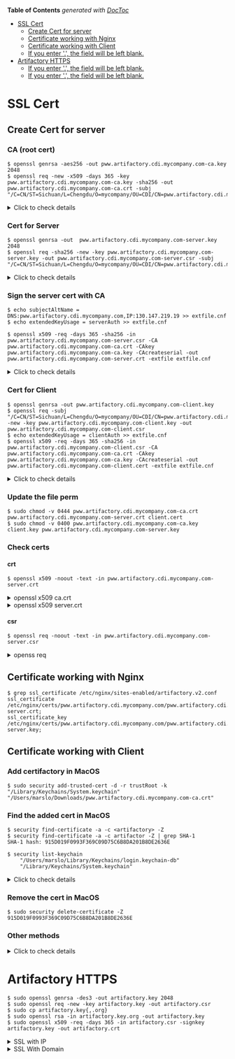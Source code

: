 <!-- START doctoc generated TOC please keep comment here to allow auto update -->
<!-- DON'T EDIT THIS SECTION, INSTEAD RE-RUN doctoc TO UPDATE -->
**Table of Contents**  *generated with [DocToc](https://github.com/thlorenz/doctoc)*

- [SSL Cert](#ssl-cert)
  - [Create Cert for server](#create-cert-for-server)
  - [Certificate working with Nginx](#certificate-working-with-nginx)
  - [Certificate working with Client](#certificate-working-with-client)
  - [If you enter '.', the field will be left blank.](#if-you-enter--the-field-will-be-left-blank)
- [Artifactory HTTPS](#artifactory-https)
  - [If you enter '.', the field will be left blank.](#if-you-enter--the-field-will-be-left-blank-1)
  - [If you enter '.', the field will be left blank.](#if-you-enter--the-field-will-be-left-blank-2)

<!-- END doctoc generated TOC please keep comment here to allow auto update -->

# SSL Cert
## Create Cert for server
### CA (root cert)

    $ openssl genrsa -aes256 -out pww.artifactory.cdi.mycompany.com-ca.key 2048
    $ openssl req -new -x509 -days 365 -key pww.artifactory.cdi.mycompany.com-ca.key -sha256 -out pww.artifactory.cdi.mycompany.com-ca.crt -subj "/C=CN/ST=Sichuan/L=Chengdu/O=mycompany/OU=CDI/CN=pww.artifactory.cdi.mycompany.com"

<details><summary>Click to check details</summary>
<pre><code>$ openssl genrsa -aes256 -out pww.artifactory.cdi.mycompany.com-ca.key 2048
Generating RSA private key, 2048 bit long modulus
....................................................................+++
...................................................+++
unable to write 'random state'
e is 65537 (0x10001)
Enter pass phrase for pww.artifactory.cdi.mycompany.com-ca.key:artifactory
Verifying - Enter pass phrase for pww.artifactory.cdi.mycompany.com-ca.key:artifactory
$ openssl req -new -x509 -days 365 -key pww.artifactory.cdi.mycompany.com-ca.key -sha256 -out pww.artifactory.cdi.mycompany.com-ca.crt -subj "/C=CN/ST=Sichuan/L=Chengdu/O=mycompany/OU=CDI/CN=pww.artifactory.cdi.mycompany.com/emailAddress=marslo.jiao@mycompany.com"
Enter pass phrase for pww.artifactory.cdi.mycompany.com-ca.key:artifactory
</code></pre>
</details>

### Cert for Server

    $ openssl genrsa -out  pww.artifactory.cdi.mycompany.com-server.key 2048
    $ openssl req -sha256 -new -key pww.artifactory.cdi.mycompany.com-server.key -out pww.artifactory.cdi.mycompany.com-server.csr -subj "/C=CN/ST=Sichuan/L=Chengdu/O=mycompany/OU=CDI/CN=pww.artifactory.cdi.mycompany.com/emailAddress=marslo.jiao@mycompany.com"

<details><summary>Click to check details</summary>
<pre><code>$ openssl genrsa -out  pww.artifactory.cdi.mycompany.com-server.key 2048
Generating RSA private key, 2048 bit long modulus
......................................................................+++
............................................................................................................................................................................................................................+++
unable to write 'random state'
e is 65537 (0x10001)
$ openssl req -sha256 -new -key pww.artifactory.cdi.mycompany.com-server.key -out pww.artifactory.cdi.mycompany.com-server.csr -subj "/C=CN/ST=Sichuan/L=Chengdu/O=mycompany/OU=CDI/CN=pww.artifactory.cdi.mycompany.com/emailAddress=marslo.jiao@mycompany.com"
</code></pre>
</details>

### Sign the server cert with CA

    $ echo subjectAltName = DNS:pww.artifactory.cdi.mycompany.com,IP:130.147.219.19 >> extfile.cnf
    $ echo extendedKeyUsage = serverAuth >> extfile.cnf

    $ openssl x509 -req -days 365 -sha256 -in pww.artifactory.cdi.mycompany.com-server.csr -CA pww.artifactory.cdi.mycompany.com-ca.crt -CAkey pww.artifactory.cdi.mycompany.com-ca.key -CAcreateserial -out pww.artifactory.cdi.mycompany.com-server.crt -extfile extfile.cnf

<details><summary>Click to check details</summary>
<pre><code>$ echo subjectAltName = DNS:pww.artifactory.cdi.mycompany.com,IP:130.147.219.19 >> extfile.cnf
$ echo extendedKeyUsage = serverAuth >> extfile.cnf
$ openssl x509 -req -days 365 -sha256 -in pww.artifactory.cdi.mycompany.com-server.csr -CA pww.artifactory.cdi.mycompany.com-ca.crt -CAkey pww.artifactory.cdi.mycompany.com-ca.key -CAcreateserial -out pww.artifactory.cdi.mycompany.com-server.crt -extfile extfile.cnf
Signature ok
subject=/C=CN/ST=Sichuan/L=Chengdu/O=mycompany/OU=CDI/CN=pww.artifactory.cdi.mycompany.com/emailAddress=marslo.jiao@mycompany.com
Getting CA Private Key
Enter pass phrase for pww.artifactory.cdi.mycompany.com-ca.key:artifactory
unable to write 'random state'

$ ls
extfile.cnf                             pww.artifactory.cdi.mycompany.com-ca.key      pww.artifactory.cdi.mycompany.com-server.csr  pww.srl
pww.artifactory.cdi.mycompany.com-ca.crt  pww.artifactory.cdi.mycompany.com-server.crt  pww.artifactory.cdi.mycompany.com-server.key
</code></pre>
</details>

### Cert for Client

    $ openssl genrsa -out pww.artifactory.cdi.mycompany.com-client.key
    $ openssl req -subj "/C=CN/ST=Sichuan/L=Chengdu/O=mycompany/OU=CDI/CN=pww.artifactory.cdi.mycompany.com/emailAddress=marslo.jiao@mycompany.com" -new -key pww.artifactory.cdi.mycompany.com-client.key -out pww.artifactory.cdi.mycompany.com-client.csr
    $ echo extendedKeyUsage = clientAuth >> extfile.cnf
    $ openssl x509 -req -days 365 -sha256 -in pww.artifactory.cdi.mycompany.com-client.csr -CA pww.artifactory.cdi.mycompany.com-ca.crt -CAkey pww.artifactory.cdi.mycompany.com-ca.key -CAcreateserial -out pww.artifactory.cdi.mycompany.com-client.cert -extfile extfile.cnf

<details><summary>Click to check details</summary>
<pre><code>$ openssl genrsa -out pww.artifactory.cdi.mycompany.com-client.key 2048
Generating RSA private key, 2048 bit long modulus
................................................+++
.......................+++
unable to write 'random state'
e is 65537 (0x10001)

$ openssl req -subj "/C=CN/ST=Sichuan/L=Chengdu/O=mycompany/OU=CDI/CN=pww.artifactory.cdi.mycompany.com/emailAddress=marslo.jiao@mycompany.com" -new -key pww.artifactory.cdi.mycompany.com-client.key -out pww.artifactory.cdi.mycompany.com-client.csr

$ echo extendedKeyUsage = clientAuth >> extfile.cnf
$ cat extfile.cnf
subjectAltName = DNS:pww.artifactory.cdi.mycompany.com,IP:130.147.219.19
extendedKeyUsage = serverAuth
extendedKeyUsage = clientAuth

$ openssl x509 -req -days 365 -sha256 -in pww.artifactory.cdi.mycompany.com-client.csr -CA pww.artifactory.cdi.mycompany.com-ca.crt -CAkey pww.artifactory.cdi.mycompany.com-ca.key -CAcreateserial -out pww.artifactory.cdi.mycompany.com-client.cert -extfile extfile.cnf
Signature ok
subject=/C=CN/ST=Sichuan/L=Chengdu/O=mycompany/OU=CDI/CN=pww.artifactory.cdi.mycompany.com/emailAddress=marslo.jiao@mycompany.com
Getting CA Private Key
Enter pass phrase for pww.artifactory.cdi.mycompany.com-ca.key:artifactor
unable to write 'random state'
</code></pre>
</details>

### Update the file perm

    $ sudo chmod -v 0444 pww.artifactory.cdi.mycompany.com-ca.crt pww.artifactory.cdi.mycompany.com-server.crt client.cert
    $ sudo chmod -v 0400 pww.artifactory.cdi.mycompany.com-ca.key client.key pww.artifactory.cdi.mycompany.com-server.key

### Check certs
#### crt

    $ openssl x509 -noout -text -in pww.artifactory.cdi.mycompany.com-server.crt

<details><summary>openssl x509 ca.crt</summary>
<pre><code>$ openssl x509 -noout -text -in pww.artifactory.cdi.mycompany.com-ca.crt
Certificate:
    Data:
        Version: 3 (0x2)
        Serial Number: 15145698426239402702 (0xd23054792b3142ce)
    Signature Algorithm: sha256WithRSAEncryption
        Issuer: C=CN, ST=Sichuan, L=Chengdu, O=mycompany, OU=CDI, CN=pww.artifactory.cdi.mycompany.com/emailAddress=marslo.jiao@mycompany.com
        Validity
            Not Before: Jan  2 11:35:31 2018 GMT
            Not After : Jan  2 11:35:31 2019 GMT
        Subject: C=CN, ST=Sichuan, L=Chengdu, O=mycompany, OU=CDI, CN=pww.artifactory.cdi.mycompany.com/emailAddress=marslo.jiao@mycompany.com
        Subject Public Key Info:
            Public Key Algorithm: rsaEncryption
                Public-Key: (2048 bit)
                Modulus:
                    00:d0:3f:b6:c5:e5:52:8d:c7:26:3f:e7:0a:7a:5f:
                    c1:71:2a:9e:34:07:7e:10:4a:3d:c4:4f:f7:df:58:
                    93:0d:fa:00:e8:21:75:6d:d1:45:7d:bd:27:f2:c5:
                    08:13:8f:4f:be:91:9f:28:19:7e:c3:a7:42:1b:fc:
                    b4:96:21:8a:33:59:79:27:a3:cf:13:3e:cd:92:0d:
                    7e:b9:9f:0d:01:bf:27:5f:e4:7a:7d:db:69:a3:78:
                    96:a8:c3:a9:2d:31:28:97:ba:6c:20:17:ab:eb:85:
                    ce:2c:25:e8:3e:a0:8b:c0:0b:b2:a9:e1:ac:9f:e1:
                    57:35:bb:64:6a:99:2e:8f:27:f1:04:40:a7:16:32:
                    31:4e:ad:18:5e:9e:0b:dd:42:17:af:8a:58:c6:1a:
                    e9:00:52:97:7b:7a:24:cc:b1:81:8d:b9:20:60:e4:
                    96:d5:77:82:07:4e:df:9c:3a:26:95:d5:ed:aa:a1:
                    24:94:64:0e:93:9a:9e:9b:d4:78:6b:46:50:69:05:
                    19:6a:ff:7b:1d:1b:0f:ce:6b:30:33:c7:99:9d:6a:
                    30:0c:fc:f8:74:00:df:65:6f:fa:1b:24:0a:73:77:
                    4d:94:45:27:9b:93:a6:81:37:57:57:6f:e9:ae:e4:
                    5e:a8:b8:be:31:0f:73:4b:9e:1b:ed:78:5c:48:ec:
                    0b:a5
                Exponent: 65537 (0x10001)
        X509v3 extensions:
            X509v3 Subject Alternative Name:
                IP Address:130.147.219.19
            X509v3 Subject Key Identifier:
                23:32:BC:61:9E:51:8E:94:22:30:5B:AE:68:8A:7E:8E:53:D2:45:7C
            X509v3 Authority Key Identifier:
                keyid:23:32:BC:61:9E:51:8E:94:22:30:5B:AE:68:8A:7E:8E:53:D2:45:7C

            X509v3 Basic Constraints:
                CA:TRUE
    Signature Algorithm: sha256WithRSAEncryption
         69:a3:fe:35:63:a5:e8:4e:e6:3e:4f:9d:f6:82:3d:73:f2:a7:
         22:c1:46:e5:09:5e:61:81:b7:70:3c:62:ba:43:7d:bd:ac:67:
         d0:41:ea:a7:b8:41:47:04:bc:41:9a:46:35:31:3f:62:10:7a:
         58:73:45:3a:59:3b:41:6b:2b:1e:62:42:b7:7e:c1:6b:92:25:
         2a:df:3f:69:b5:26:8e:c7:5d:c6:24:a0:65:21:b7:63:74:60:
         7f:3b:0e:9a:80:a4:4f:a2:79:20:19:92:64:60:b7:53:5c:09:
         6e:46:6e:7a:d7:ee:ef:f4:2e:27:7a:1a:0e:da:5b:8b:7a:bf:
         40:56:9f:16:63:6b:89:ab:48:65:07:45:e0:a0:21:7c:0f:6d:
         9c:2a:ab:ca:d0:02:06:8a:39:7a:ea:65:b9:04:13:0f:6b:cd:
         ea:e5:9f:59:c5:d2:06:b2:e4:c3:cb:ab:59:69:aa:11:e6:08:
         49:12:cc:d4:29:21:2b:59:c1:dc:bb:e6:a9:7d:96:68:a4:7b:
         61:76:8a:21:a9:69:a5:83:d5:8b:f6:08:4e:c0:34:64:6b:65:
         96:ac:ed:cd:c1:0b:54:7d:a9:57:07:77:0c:6a:43:9e:4f:c0:
         6c:12:88:e8:cf:34:08:67:af:1c:2f:bb:49:54:1b:17:95:89:
         b3:2d:c9:5f
</code></pre>
</details>

<details><summary>openssl x509 server.crt</summary>
<pre><code>$ openssl x509 -noout -text -in pww.artifactory.cdi.mycompany.com-server.crt
Certificate:
    Data:
        Version: 3 (0x2)
        Serial Number: 12625600037876864867 (0xaf37245755cf1763)
    Signature Algorithm: sha256WithRSAEncryption
        Issuer: C=CN, ST=Sichuan, L=Chengdu, O=mycompany, OU=CDI, CN=pww.artifactory.cdi.mycompany.com/emailAddress=marslo.jiao@mycompany.com
        Validity
            Not Before: Jan  2 11:39:47 2018 GMT
            Not After : Jan  2 11:39:47 2019 GMT
        Subject: C=CN, ST=Sichuan, L=Chengdu, O=mycompany, OU=CDI, CN=pww.artifactory.cdi.mycompany.com/emailAddress=marslo.jiao@mycompany.com
        Subject Public Key Info:
            Public Key Algorithm: rsaEncryption
                Public-Key: (2048 bit)
                Modulus:
                    00:b9:af:45:ba:6d:99:42:34:09:c5:ef:da:be:a6:
                    c4:ff:09:9a:bf:7c:89:51:a8:c6:df:c8:ba:b3:a6:
                    42:24:36:d5:5d:ff:f3:ab:df:de:6e:05:8b:81:4a:
                    ec:4c:58:16:ca:0c:56:9e:a7:0e:2d:ba:93:68:e1:
                    0d:f9:f6:82:ce:98:9b:65:53:8f:ba:27:c9:0c:f8:
                    f1:4c:14:11:67:ef:97:5c:bb:15:16:ae:c4:eb:16:
                    e2:22:29:7a:36:fd:aa:19:f3:ad:93:9a:a3:5c:0c:
                    92:77:d3:cc:75:b1:29:b4:8d:cd:74:57:18:5c:d2:
                    c2:00:7a:d4:b2:54:81:0a:44:e7:b8:ef:44:36:86:
                    4f:04:ab:21:0c:fe:79:9c:93:31:f5:44:46:9d:d8:
                    36:79:4b:c0:dd:5b:8e:6f:dc:0c:8a:0a:a4:d7:4d:
                    5a:5c:b0:c0:af:4d:38:45:30:79:3f:a1:69:8a:5b:
                    19:49:25:bd:5f:19:d8:4f:e0:03:9a:43:fb:ad:6d:
                    2b:cc:7c:eb:c5:7c:64:fc:9b:bf:83:91:50:ac:21:
                    a1:b6:3f:70:23:cb:d6:af:eb:48:71:cf:f4:da:41:
                    4e:97:84:64:0c:b4:4d:5f:cb:30:f5:47:a6:35:3d:
                    02:99:6f:3f:e9:e9:56:42:a0:58:54:21:04:87:f9:
                    7a:a5
                Exponent: 65537 (0x10001)
        X509v3 extensions:
            X509v3 Subject Alternative Name:
                DNS:pww.artifactory.cdi.mycompany.com, IP Address:130.147.219.19
            X509v3 Extended Key Usage:
                TLS Web Server Authentication
    Signature Algorithm: sha256WithRSAEncryption
         3d:e8:81:f2:ab:89:47:e2:2c:8c:5a:54:31:c2:2a:11:37:e6:
         ab:89:ff:d1:c2:8c:8e:3a:7d:d2:1d:28:3e:9e:5f:9e:89:08:
         78:2e:16:32:52:e7:35:ab:66:09:a4:83:85:42:55:d6:7c:4f:
         37:cf:8d:37:bd:57:d0:00:f2:9c:67:68:a2:ed:49:c6:eb:0f:
         b7:49:ba:ae:12:35:82:a6:a5:b6:5e:f7:68:08:f7:3f:a1:73:
         d2:94:3e:7a:d9:5c:e1:e2:ab:12:46:66:9d:59:3a:e1:2d:aa:
         a6:53:97:40:ac:a3:ca:80:6d:5b:75:dc:c4:ee:10:48:55:2c:
         10:00:43:07:e6:c4:16:09:fb:04:5d:78:8e:85:21:21:75:01:
         a5:af:c0:c0:d1:fd:33:6e:5b:24:8b:f8:e6:1c:df:b7:f1:e5:
         38:02:d4:a8:e1:09:93:2e:8d:19:ea:e2:11:3f:c1:fe:75:bb:
         ef:03:6e:c3:50:77:a5:54:7d:7e:e0:cd:85:20:08:41:38:b2:
         86:65:aa:58:51:1b:7b:ed:6a:07:0f:cc:ab:49:d8:34:ec:5d:
         fd:0d:75:48:81:3c:a5:bc:ce:c0:95:8c:8e:d3:8c:0f:0d:a3:
         a7:73:70:bc:59:89:7c:42:25:0b:cb:2f:b0:86:4a:46:56:f2:
         e9:d9:63:f1

</code></pre>
</details>

#### csr

    $ openssl req -noout -text -in pww.artifactory.cdi.mycompany.com-server.csr
<details><summary>openss req</summary>
<pre><code>$ openssl req -noout -text -in pww.artifactory.cdi.mycompany.com-server.csr
Certificate Request:
    Data:
        Version: 0 (0x0)
        Subject: C=CN, ST=Sichuan, L=Chengdu, O=mycompany, OU=CDI, CN=pww.artifactory.cdi.mycompany.com/emailAddress=marslo.jiao@mycompany.com
        Subject Public Key Info:
            Public Key Algorithm: rsaEncryption
                Public-Key: (2048 bit)
                Modulus:
                    00:b9:af:45:ba:6d:99:42:34:09:c5:ef:da:be:a6:
                    c4:ff:09:9a:bf:7c:89:51:a8:c6:df:c8:ba:b3:a6:
                    42:24:36:d5:5d:ff:f3:ab:df:de:6e:05:8b:81:4a:
                    ec:4c:58:16:ca:0c:56:9e:a7:0e:2d:ba:93:68:e1:
                    0d:f9:f6:82:ce:98:9b:65:53:8f:ba:27:c9:0c:f8:
                    f1:4c:14:11:67:ef:97:5c:bb:15:16:ae:c4:eb:16:
                    e2:22:29:7a:36:fd:aa:19:f3:ad:93:9a:a3:5c:0c:
                    92:77:d3:cc:75:b1:29:b4:8d:cd:74:57:18:5c:d2:
                    c2:00:7a:d4:b2:54:81:0a:44:e7:b8:ef:44:36:86:
                    4f:04:ab:21:0c:fe:79:9c:93:31:f5:44:46:9d:d8:
                    36:79:4b:c0:dd:5b:8e:6f:dc:0c:8a:0a:a4:d7:4d:
                    5a:5c:b0:c0:af:4d:38:45:30:79:3f:a1:69:8a:5b:
                    19:49:25:bd:5f:19:d8:4f:e0:03:9a:43:fb:ad:6d:
                    2b:cc:7c:eb:c5:7c:64:fc:9b:bf:83:91:50:ac:21:
                    a1:b6:3f:70:23:cb:d6:af:eb:48:71:cf:f4:da:41:
                    4e:97:84:64:0c:b4:4d:5f:cb:30:f5:47:a6:35:3d:
                    02:99:6f:3f:e9:e9:56:42:a0:58:54:21:04:87:f9:
                    7a:a5
                Exponent: 65537 (0x10001)
        Attributes:
            a0:00
    Signature Algorithm: sha256WithRSAEncryption
         74:99:e5:36:44:b4:48:a9:50:83:eb:61:02:37:6c:8a:46:45:
         0e:58:04:40:66:55:56:fc:fd:cf:15:a0:31:be:de:3a:16:4f:
         9a:46:1d:17:33:7f:38:dd:36:a9:76:e5:92:b2:48:29:60:e7:
         af:c0:f6:76:0d:9a:a6:40:43:a8:98:75:90:c3:c1:2a:7d:51:
         1d:df:1b:50:8b:69:ce:7c:74:cf:03:9d:69:6b:41:7f:ed:bc:
         f1:6c:c0:93:22:36:5e:f7:8c:d0:f7:f5:0f:dc:51:93:1e:23:
         cc:12:cd:f3:0e:6c:1b:4e:b2:df:01:86:5b:d0:79:c8:6e:c8:
         57:72:a8:dd:81:8a:af:c3:52:e2:ff:e8:f1:3d:6f:cb:e4:a9:
         1c:51:58:b9:31:00:c0:88:5e:ca:63:59:f8:d7:82:d4:22:30:
         0c:d8:bd:e6:01:11:d2:4a:68:64:d1:8e:d5:a1:19:0c:5a:99:
         25:cd:c2:e5:ed:f3:48:e3:c0:7a:00:a3:a8:09:8e:d3:50:2a:
         84:29:63:66:50:3e:42:af:43:ea:fa:5b:28:f9:f1:84:89:88:
         2e:7f:8d:bf:44:29:83:fa:89:b3:b8:3c:13:98:20:76:6c:d3:
         67:ce:03:9e:15:ea:3e:9d:4b:cb:c2:78:ab:57:1d:b7:e8:9e:
         81:1b:b5:1f


</code></pre>
</details>


## Certificate working with Nginx

    $ grep ssl_certificate /etc/nginx/sites-enabled/artifactory.v2.conf
    ssl_certificate       /etc/nginx/certs/pww.artifactory.cdi.mycompany.com/pww.artifactory.cdi.mycompany.com-server.crt;
    ssl_certificate_key   /etc/nginx/certs/pww.artifactory.cdi.mycompany.com/pww.artifactory.cdi.mycompany.com-server.key;

## Certificate working with Client
### Add certifactory in MacOS

    $ sudo security add-trusted-cert -d -r trustRoot -k "/Library/Keychains/System.keychain" "/Users/marslo/Downloads/pww.artifactory.cdi.mycompany.com-ca.crt"

### Find the added cert in MacOS

    $ security find-certificate -a -c <artifactory> -Z
    $ security find-certificate -a -c artifactor -Z | grep SHA-1
    SHA-1 hash: 915D019F0993F369C09D75C6B8DA201B8DE2636E

    $ security list-keychain
        "/Users/marslo/Library/Keychains/login.keychain-db"
        "/Library/Keychains/System.keychain"


<details><summary>Click to check details</summary>
<pre><code>$ security find-certificate -a -c artifactor -Z
SHA-1 hash: 915D019F0993F369C09D75C6B8DA201B8DE2636E
keychain: "/Library/Keychains/System.keychain"
version: 256
class: 0x80001000
attributes:
    "alis"<blob>="marslo.jiao@mycompany.com"
    "cenc"<uint32>=0x00000003
    "ctyp"<uint32>=0x00000001
    "hpky"<blob>=0x2332BC619E518E9422305BAE688A7E8E53D2457C  "#2\274a\236Q\216\224"0[\256h\212~\216S\322E|"
    "issu"<blob>=0x3081A3310B300906035504061302434E3110300E06035504080C075369636875616E3110300E06035504070C074368656E6764753110300E060355040A0C075068696C697073310C300A060355040B0C034344493128302606035504030C1F7077772E61727469666163746F72792E6364692E7068696C6970732E636F6D3126302406092A864886F70D01090116176D6172736C6F2E6A69616F407068696C6970732E636F6D  "0\201\2431\0130\011\006\003U\004\006\023\002CN1\0200\016\006\003U\004\010\014\007Sichuan1\0200\016\006\003U\004\007\014\007Chengdu1\0200\016\006\003U\004\012\014\007mycompany1\0140\012\006\003U\004\013\014\003CDI1(0&\006\003U\004\003\014\037pww.artifactory.cdi.mycompany.com1&0$\006\011*\206H\206\367\015\001\011\001\026\027marslo.jiao@mycompany.com"
    "labl"<blob>="pww.artifactory.cdi.mycompany.com"
    "skid"<blob>=0x2332BC619E518E9422305BAE688A7E8E53D2457C  "#2\274a\236Q\216\224"0[\256h\212~\216S\322E|"
    "snbr"<blob>=0x00D23054792B3142CE  "\000\3220Ty+1B\316"
    "subj"<blob>=0x3081A3310B300906035504061302434E3110300E06035504080C075369636875616E3110300E06035504070C074368656E6764753110300E060355040A0C075068696C697073310C300A060355040B0C034344493128302606035504030C1F7077772E61727469666163746F72792E6364692E7068696C6970732E636F6D3126302406092A864886F70D01090116176D6172736C6F2E6A69616F407068696C6970732E636F6D  "0\201\2431\0130\011\006\003U\004\006\023\002CN1\0200\016\006\003U\004\010\014\007Sichuan1\0200\016\006\003U\004\007\014\007Chengdu1\0200\016\006\003U\004\012\014\007mycompany1\0140\012\006\003U\004\013\014\003CDI1(0&\006\003U\004\003\014\037pww.artifactory.cdi.mycompany.com1&0$\006\011*\206H\206\367\015\001\011\001\026\027marslo.jiao@mycompany.com"

$ security find-certificate -a -c artifactor -Z -p -m
SHA-1 hash: 915D019F0993F369C09D75C6B8DA201B8DE2636E
email addresses: marslo.jiao@mycompany.com
-----BEGIN CERTIFICATE-----
MIIELDCCAxSgAwIBAgIJANIwVHkrMULOMA0GCSqGSIb3DQEBCwUAMIGjMQswCQYD
VQQGEwJDTjEQMA4GA1UECAwHU2ljaHVhbjEQMA4GA1UEBwwHQ2hlbmdkdTEQMA4G
A1UECgwHUGhpbGlwczEMMAoGA1UECwwDQ0RJMSgwJgYDVQQDDB9wd3cuYXJ0aWZh
Y3RvcnkuY2RpLnBoaWxpcHMuY29tMSYwJAYJKoZIhvcNAQkBFhdtYXJzbG8uamlh
b0BwaGlsaXBzLmNvbTAeFw0xODAxMDIxMTM1MzFaFw0xOTAxMDIxMTM1MzFaMIGj
MQswCQYDVQQGEwJDTjEQMA4GA1UECAwHU2ljaHVhbjEQMA4GA1UEBwwHQ2hlbmdk
dTEQMA4GA1UECgwHUGhpbGlwczEMMAoGA1UECwwDQ0RJMSgwJgYDVQQDDB9wd3cu
YXJ0aWZhY3RvcnkuY2RpLnBoaWxpcHMuY29tMSYwJAYJKoZIhvcNAQkBFhdtYXJz
bG8uamlhb0BwaGlsaXBzLmNvbTCCASIwDQYJKoZIhvcNAQEBBQADggEPADCCAQoC
ggEBANA/tsXlUo3HJj/nCnpfwXEqnjQHfhBKPcRP999Ykw36AOghdW3RRX29J/LF
CBOPT76RnygZfsOnQhv8tJYhijNZeSejzxM+zZINfrmfDQG/J1/ken3baaN4lqjD
qS0xKJe6bCAXq+uFziwl6D6gi8ALsqnhrJ/hVzW7ZGqZLo8n8QRApxYyMU6tGF6e
C91CF6+KWMYa6QBSl3t6JMyxgY25IGDkltV3ggdO35w6JpXV7aqhJJRkDpOanpvU
eGtGUGkFGWr/ex0bD85rMDPHmZ1qMAz8+HQA32Vv+hskCnN3TZRFJ5uTpoE3V1dv
6a7kXqi4vjEPc0ueG+14XEjsC6UCAwEAAaNhMF8wDwYDVR0RBAgwBocEgpPbEzAd
BgNVHQ4EFgQUIzK8YZ5RjpQiMFuuaIp+jlPSRXwwHwYDVR0jBBgwFoAUIzK8YZ5R
jpQiMFuuaIp+jlPSRXwwDAYDVR0TBAUwAwEB/zANBgkqhkiG9w0BAQsFAAOCAQEA
aaP+NWOl6E7mPk+d9oI9c/KnIsFG5QleYYG3cDxiukN9vaxn0EHqp7hBRwS8QZpG
NTE/YhB6WHNFOlk7QWsrHmJCt37Ba5IlKt8/abUmjsddxiSgZSG3Y3RgfzsOmoCk
T6J5IBmSZGC3U1wJbkZuetfu7/QuJ3oaDtpbi3q/QFafFmNriatIZQdF4KAhfA9t
nCqrytACBoo5eupluQQTD2vN6uWfWcXSBrLkw8urWWmqEeYISRLM1CkhK1nB3Lvm
qX2WaKR7YXaKIalppYPVi/YITsA0ZGtllqztzcELVH2pVwd3DGpDnk/AbBKI6M80
CGevHC+7SVQbF5WJsy3JXw==
-----END CERTIFICATE-----
</code></pre>
</details>


### Remove the cert in MacOS

    $ sudo security delete-certificate -Z 915D019F0993F369C09D75C6B8DA201B8DE2636E

### Other methods
<details><summary>Click to check details</summary>
<li>Others 1:</li>
<pre><code>$ cd /etc/nginx/
$ sudo openssl genrsa -des3 -out server.key 1024
$ sudo openssl req -new -key server.key -out server.csr
$ sudo cp server.key{,.org}
$ sudo cp server.csr{,.org}
$ sudo openssl rsa -in server.key.org -out server.key
$ sudo openssl x509 -req -days 365 -in server.csr -signkey server.key -out server.crt
</pre></code>

<details><summary>Click to check details</summary>
<pre><code>$ ls -Altrh
total 80K
-rw-r--r--   1 root root 3.0K May  3  2017 win-utf
-rw-r--r--   1 root root  664 May  3  2017 uwsgi_params
-rw-r--r--   1 root root  636 May  3  2017 scgi_params
-rw-r--r--   1 root root  180 May  3  2017 proxy_params
-rw-r--r--   1 root root 1.5K May  3  2017 nginx.conf
-rw-r--r--   1 root root 3.9K May  3  2017 mime.types
-rw-r--r--   1 root root 2.2K May  3  2017 koi-win
-rw-r--r--   1 root root 2.8K May  3  2017 koi-utf
-rw-r--r--   1 root root 1007 May  3  2017 fastcgi_params
-rw-r--r--   1 root root 1.1K May  3  2017 fastcgi.conf
drwxr-xr-x   2 root root 4.0K Jul 27 04:11 modules-available
drwxr-xr-x   2 root root 4.0K Jul 27 04:11 conf.d
drwxr-xr-x   2 root root 4.0K Dec 26 18:08 sites-available
drwxr-xr-x   2 root root 4.0K Dec 26 18:08 snippets
drwxr-xr-x   2 root root 4.0K Dec 26 18:08 sites-enabled
drwxr-xr-x   2 root root 4.0K Dec 26 18:08 modules-enabled
$ sudo openssl genrsa -des3 -out server.key 1024
Generating RSA private key, 1024 bit long modulus
.................................................................++++++
......++++++
e is 65537 (0x10001)
Enter pass phrase for server.key: artifactory
Verifying - Enter pass phrase for server.key: artifactory

$ sudo openssl req -new -key server.key -out server.csr
Enter pass phrase for server.key: artifactory
You are about to be asked to enter information that will be incorporated into your certificate request.
What you are about to enter is what is called a Distinguished Name or a DN.
There are quite a few fields but you can leave some blank
For some fields there will be a default value,
If you enter '.', the field will be left blank.
-----
Country Name (2 letter code) [AU]:CN
State or Province Name (full name) [Some-State]:Sichuan
Locality Name (eg, city) []:Chengdu
Organization Name (eg, company) [Internet Widgits Pty Ltd]:mycompany
Organizational Unit Name (eg, section) []:mycompany
Common Name (e.g. server FQDN or YOUR name) []:docker-2.artifactory
Email Address []:marslo.jiao@mycompany.com

Please enter the following 'extra' attributes
to be sent with your certificate request
A challenge password []:artifactory
An optional company name []:mycompany

$ ls -Altrh
total 80K
-rw-r--r-- 1 root root 3.0K May  3  2017 win-utf
-rw-r--r-- 1 root root  664 May  3  2017 uwsgi_params
-rw-r--r-- 1 root root  636 May  3  2017 scgi_params
-rw-r--r-- 1 root root  180 May  3  2017 proxy_params
-rw-r--r-- 1 root root 1.5K May  3  2017 nginx.conf
-rw-r--r-- 1 root root 3.9K May  3  2017 mime.types
-rw-r--r-- 1 root root 2.2K May  3  2017 koi-win
-rw-r--r-- 1 root root 2.8K May  3  2017 koi-utf
-rw-r--r-- 1 root root 1007 May  3  2017 fastcgi_params
-rw-r--r-- 1 root root 1.1K May  3  2017 fastcgi.conf
drwxr-xr-x 2 root root 4.0K Jul 27 04:11 modules-available
drwxr-xr-x 2 root root 4.0K Jul 27 04:11 conf.d
drwxr-xr-x 2 root root 4.0K Dec 26 18:08 sites-available
drwxr-xr-x 2 root root 4.0K Dec 26 18:08 snippets
drwxr-xr-x 2 root root 4.0K Dec 26 18:08 sites-enabled
drwxr-xr-x 2 root root 4.0K Dec 26 18:08 modules-enabled
-rw-r--r-- 1 root root  951 Dec 26 18:32 server.key
-rw-r--r-- 1 root root  785 Dec 26 18:36 server.csr
-rw-r--r-- 1 root root  951 Dec 26 18:38 server.key.org
-rw-r--r-- 1 root root  785 Dec 26 18:38 server.csr.org

$ sudo openssl rsa -in server.key.org -out server.key
Enter pass phrase for server.key.org:
writing RSA key

$ sudo openssl x509 -req -days 365 -in server.csr -signkey server.key -out server.crt
Signature ok
subject=/C=CN/ST=Sichuan/L=Chengdu/O=mycompany/OU=mycompany/CN=docker-2.artifactory/emailAddress=marslo.jiao@mycompany.com
Getting Private key
</code></pre>
</details>

<li>Others 2:</li>
<pre><code>/etc/nginx$ sudo openssl req -newkey rsa:2048 -nodes -sha256 -keyout certs/pww.artifactory.cdi.mycompany.com.key -x509 -days 365 -out certs/pww.artifactory.cdi.mycompany.com.crt
Generating a 2048 bit RSA private key
........+++
..............................................................+++
writing new private key to 'certs/pww.artifactory.cdi.mycompany.com.key'
-----
You are about to be asked to enter information that will be incorporated
into your certificate request.
What you are about to enter is what is called a Distinguished Name or a DN.
There are quite a few fields but you can leave some blank
For some fields there will be a default value,
If you enter '.', the field will be left blank.
-----
Country Name (2 letter code) [AU]:CN
State or Province Name (full name) [Some-State]:Sichuan
Locality Name (eg, city) []:Chengdu
Organization Name (eg, company) [Internet Widgits Pty Ltd]:mycompany
Organizational Unit Name (eg, section) []:mycompany
Common Name (e.g. server FQDN or YOUR name) []:pww.artifactory.cdi.mycompany.com
Email Address []:marslo.jiao@mycompany.com
</code></pre>

<li><a href="https://www.digicert.com/easy-csr/openssl.htm">Other 3:</a></li>

<details><summary>genreate key and cert by one command</summary>
<pre><code>$ openssl req -new -newkey rsa:2048 -nodes -out pww_artifactory_cdi_mycompany_com.csr -keyout pww_artifactory_cdi_mycompany_com.key -subj "/C=CN/ST=Sichuan/L=Chengdu/O=mycompany/OU=CDI/CN=pww.artifactory.cdi.mycompany.com"
</code></pre>
</details>

</details>



# Artifactory HTTPS

    $ sudo openssl genrsa -des3 -out artifactory.key 2048
    $ sudo openssl req -new -key artifactory.key -out artifactory.csr
    $ sudo cp artifactory.key{,.org}
    $ sudo openssl rsa -in artifactory.key.org -out artifactory.key
    $ sudo openssl x509 -req -days 365 -in artifactory.csr -signkey artifactory.key -out artifactory.crt

<details><summary>SSL with IP</summary>
<pre><code>$ sudo openssl genrsa -des3 -out artifactory.key 2048
Generating RSA private key, 2048 bit long modulus
.........................+++
........................................................................+++
e is 65537 (0x10001)
Enter pass phrase for artifactory.key: artifactory
Verifying - Enter pass phrase for artifactory.key: artifactory

$ sudo openssl req -new -key artifactory.key -out artifactory.csr
Enter pass phrase for artifactory.key: artifactory
You are about to be asked to enter information that will be incorporated
into your certificate request.
What you are about to enter is what is called a Distinguished Name or a DN.
There are quite a few fields but you can leave some blank
For some fields there will be a default value,
If you enter '.', the field will be left blank.
-----
Country Name (2 letter code) [AU]:CN
State or Province Name (full name) [Some-State]:Sichuan
Locality Name (eg, city) []:Chengdu
Organization Name (eg, company) [Internet Widgits Pty Ltd]:mycompany Ltd
Organizational Unit Name (eg, section) []:.
Common Name (e.g. server FQDN or YOUR name) []:192.168.1.102
Email Address []:.

Please enter the following 'extra' attributes
to be sent with your certificate request
A challenge password []:.
An optional company name []:.

$ sudo cp artifactory.key{,.org}

$ sudo openssl rsa -in artifactory.key.org -out artifactory.key
Enter pass phrase for artifactory.key.org: artifactory
writing RSA key


$ sudo openssl x509 -req -days 365 -in artifactory.csr -signkey artifactory.key -out artifactory.crt
Signature ok
subject=/C=CN/ST=Sichuan/L=Chengdu/O=mycompany Ltd/CN=192.168.1.102
Getting Private key

$ openssl x509 -text -noout -in ssl_ip/artifactory.crt
Certificate:
    Data:
        Version: 1 (0x0)
        Serial Number: 9804858425156156035 (0x8811daca106dba83)
    Signature Algorithm: sha256WithRSAEncryption
        Issuer: C=CN, ST=Sichuan, L=Chengdu, O=mycompany Ltd, CN=192.168.1.102
        Validity
            Not Before: Dec 26 16:23:15 2017 GMT
            Not After : Dec 26 16:23:15 2018 GMT
        Subject: C=CN, ST=Sichuan, L=Chengdu, O=mycompany Ltd, CN=192.168.1.102
        Subject Public Key Info:
            Public Key Algorithm: rsaEncryption
                Public-Key: (2048 bit)
                Modulus:
                    00:ad:32:26:35:8a:8f:09:82:ff:59:61:14:14:1b:
                    9c:da:02:74:09:48:2a:d5:05:1d:ad:8a:d0:e0:70:
                    1f:9b:44:b4:df:4d:c5:4c:5a:1b:8a:52:7b:2a:69:
                    a2:77:d3:cf:c7:fb:a6:ef:34:d1:bb:23:8d:d0:78:
                    e6:48:3f:8c:12:3c:69:d5:62:2d:74:24:b8:49:a8:
                    59:c7:36:5f:64:97:5a:d1:8f:9a:5b:2f:aa:a8:65:
                    6c:75:28:60:55:b9:2a:5b:41:71:a4:fa:eb:10:7e:
                    84:4b:fb:c3:57:9c:55:8e:e8:2a:4a:c1:45:74:54:
                    58:d5:09:0d:59:d4:14:94:db:5b:67:91:9c:23:24:
                    c4:07:10:d1:f1:28:fa:97:38:01:da:81:c4:f3:63:
                    d7:84:24:dc:3c:ff:04:64:b2:3e:41:f0:d8:08:66:
                    06:cc:7c:05:3c:90:97:0b:02:b6:b5:2f:03:28:b7:
                    4c:38:aa:84:23:3e:9e:d4:b0:3a:58:4c:f3:74:df:
                    36:63:f2:18:ac:d1:0d:ef:05:6b:f3:dc:b6:d3:c7:
                    f0:91:7b:b8:69:4f:ae:19:da:34:b7:38:1e:e2:9a:
                    10:2e:a9:a0:54:f6:61:b9:da:e6:98:c8:9b:76:83:
                    d6:59:77:d9:18:c6:57:8c:cf:af:a4:89:5a:87:99:
                    c4:15
                Exponent: 65537 (0x10001)
    Signature Algorithm: sha256WithRSAEncryption
         5a:06:ad:9b:d0:07:d7:9b:92:2a:77:71:ff:80:6e:c1:39:bd:
         81:e8:0f:21:39:bd:80:3e:96:a9:6b:7a:73:f1:80:70:4e:b1:
         d4:b7:1e:54:be:62:dc:35:c0:b9:d8:8c:d1:24:75:8a:42:ec:
         a9:dd:9b:9a:f2:4b:ad:6e:38:d7:a2:fa:7a:70:be:7b:8c:37:
         63:71:10:fe:73:18:de:e5:9c:c5:6e:1a:4e:cb:7b:51:26:56:
         68:56:fb:4f:71:d7:7b:94:b6:55:b9:f8:9b:31:a8:26:a5:e5:
         32:36:33:65:7b:1d:9f:27:7d:f1:b0:d2:06:7c:75:d7:39:bb:
         7a:44:92:e1:b8:fc:2b:fd:3c:43:93:d6:47:19:f6:ad:d3:cc:
         82:dd:15:bd:d3:a0:e2:2d:92:fd:65:44:60:44:21:b9:1f:31:
         fd:91:c2:78:86:d9:aa:77:fd:54:ae:2f:4c:ae:5d:5e:c7:a3:
         43:0d:6b:32:23:d9:61:b6:a7:c4:47:eb:bc:c2:79:6c:06:f0:
         a6:af:e8:45:c6:02:d5:1c:09:26:8a:a7:b0:ff:74:50:85:82:
         1d:88:b2:2c:eb:20:3e:bf:3b:4e:9b:ab:b7:4f:e8:14:a8:1a:
         33:50:e9:a8:24:3e:5e:2a:68:ea:fa:f3:12:30:94:8e:0f:0d:
         da:6c:17:60
</code></pre>
</details>

<details><summary>SSL With Domain</summary>
<pre><code>$ sudo openssl genrsa -des3 -out artifactory.key 2048
Generating RSA private key, 2048 bit long modulus
........................+++
.......................................+++
e is 65537 (0x10001)
Enter pass phrase for artifactory.key: artifactory
Verifying - Enter pass phrase for artifactory.key: artifactory

$ sudo openssl req -new -key artifactory.key -out artifactory.csr
Enter pass phrase for artifactory.key: artifactory
You are about to be asked to enter information that will be incorporated
into your certificate request.
What you are about to enter is what is called a Distinguished Name or a DN.
There are quite a few fields but you can leave some blank
For some fields there will be a default value,
If you enter '.', the field will be left blank.
-----
Country Name (2 letter code) [AU]:CN
State or Province Name (full name) [Some-State]:Sichuan
Locality Name (eg, city) []:Chengdu
Organization Name (eg, company) [Internet Widgits Pty Ltd]:mycompany Ltd
Organizational Unit Name (eg, section) []:mycompany CDI
Common Name (e.g. server FQDN or YOUR name) []:docker-1.artifactory
Email Address []:.

Please enter the following 'extra' attributes
to be sent with your certificate request
A challenge password []:.
An optional company name []:.

$ sudo cp artifactory.key{,.org}

$ sudo openssl rsa -in artifactory.key.org -out artifactory.key
Enter pass phrase for artifactory.key.org: artifactory
writing RSA key

$ sudo openssl x509 -req -days 365 -in artifactory.csr -signkey artifactory.key -out artifactory.crt
Signature ok
subject=/C=CN/ST=Sichuan/L=Chengdu/O=mycompany Ltd/OU=mycompany CDI/CN=docker-1.artifactory
Getting Private key

$ openssl x509 -text -noout -in ssl/artifactory.crt
Certificate:
    Data:
        Version: 1 (0x0)
        Serial Number: 15006671364169185053 (0xd0426818d254b71d)
    Signature Algorithm: sha256WithRSAEncryption
        Issuer: C=CN, ST=Sichuan, L=Chengdu, O=mycompany Ltd, OU=mycompany CDI, CN=docker-1.artifactory
        Validity
            Not Before: Dec 26 16:02:10 2017 GMT
            Not After : Dec 26 16:02:10 2018 GMT
        Subject: C=CN, ST=Sichuan, L=Chengdu, O=mycompany Ltd, OU=mycompany CDI, CN=docker-1.artifactory
        Subject Public Key Info:
            Public Key Algorithm: rsaEncryption
                Public-Key: (2048 bit)
                Modulus:
                    00:dc:30:6b:83:56:92:fb:f3:fb:bc:da:3e:a9:5c:
                    67:c3:19:42:9a:8f:8f:30:e6:27:fa:a9:9d:c9:3e:
                    9c:31:3d:aa:d8:9f:ae:9b:64:b0:75:2a:01:51:ad:
                    04:c4:00:5d:f4:f8:b4:af:bb:20:f3:77:45:65:28:
                    d8:38:28:b2:03:46:d0:67:d1:91:8e:7b:65:66:a0:
                    7e:a5:e2:fe:80:00:5e:54:95:50:52:9c:44:2a:aa:
                    dc:a2:80:be:16:07:79:b4:13:1d:f5:8a:ca:c3:ab:
                    1c:76:de:f3:b8:23:9b:54:17:28:be:ac:e5:68:5c:
                    f3:83:49:61:55:d2:e1:ea:0c:e7:72:75:6e:90:5a:
                    90:a8:85:01:c6:cc:69:94:5b:c4:f9:14:6d:70:0a:
                    8e:45:e0:b9:28:aa:99:3a:22:12:db:0b:d7:d9:6e:
                    aa:35:36:5e:e6:00:eb:99:ab:46:6d:7b:e5:12:b1:
                    f9:0c:5c:d3:c0:47:7b:b3:e4:03:15:fa:8d:42:f8:
                    a1:c1:ce:dc:42:d2:81:88:18:0d:26:28:7e:90:cf:
                    e8:05:84:75:94:e9:ac:20:47:95:c7:50:1c:d8:42:
                    c3:d7:8b:90:f9:a9:48:cc:a5:8d:88:3b:54:a9:ef:
                    20:ce:ee:4c:6d:04:65:eb:6c:f7:22:9d:c8:13:33:
                    b1:6d
                Exponent: 65537 (0x10001)
    Signature Algorithm: sha256WithRSAEncryption
         c3:c7:c8:0d:19:d1:0b:05:ac:11:e3:e4:af:25:0e:95:f5:f5:
         31:ed:90:4e:7f:1a:2b:a2:2f:4d:a3:d9:57:40:a2:f6:af:55:
         90:53:bf:72:39:81:5d:53:41:85:e0:1d:26:9f:9e:33:05:46:
         9c:fc:51:99:19:5c:7d:ef:aa:cc:50:61:0b:f4:11:69:bd:9e:
         2a:34:48:e9:9d:7c:d0:e0:80:a5:42:67:ac:8e:0c:d6:84:19:
         8e:cb:05:97:9f:21:c5:e0:78:8f:97:f6:53:fa:f2:ec:49:3f:
         fb:11:68:ed:ea:c0:8c:c5:be:08:61:e4:bd:4e:05:5f:89:99:
         f6:47:6f:b3:1e:5f:49:62:ff:37:dc:f0:c4:4b:bb:a4:15:06:
         b1:80:4d:24:ef:bb:25:d6:a5:60:13:34:57:73:ba:b4:b0:8b:
         42:0f:18:ef:0e:17:60:83:4d:61:bd:ef:55:b9:52:6a:47:ab:
         c3:ee:b3:11:27:86:aa:87:18:d5:60:b8:b4:34:c2:fa:75:48:
         0e:f1:f4:30:b3:fa:b3:ad:a9:8a:6e:e6:62:71:02:5a:72:bd:
         5c:45:a0:23:ea:1d:84:16:24:3d:88:a0:12:20:61:7a:f8:bd:
         dc:0f:fb:26:c0:f3:2f:1f:66:7e:64:35:b6:45:05:c4:00:43:
         2d:18:da:a1
</code></pre>
</details>

